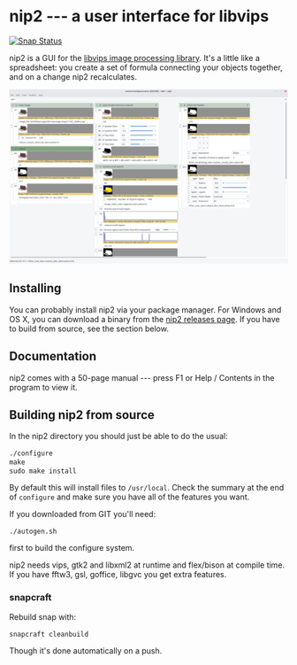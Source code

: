 # nip2 --- a user interface for libvips

[![Snap
Status](https://build.snapcraft.io/badge/jcupitt/nip2.svg)](https://build.snapcraft.io/user/jcupitt/nip2)

nip2 is a GUI for the [libvips image processing 
library](https://libvips.github.io/libvips). It's a little like a spreadsheet:
you create a set of formula connecting your objects together, and on a change
nip2 recalculates.

[![Screenshot](screenshot.png)](screenshot.png)

## Installing

You can probably install nip2 via your package manager. For
Windows and OS X, you can download a binary from the [nip2 releases
page](https://github.com/libvips/nip2/releases). If you have to build from
source, see the section below.

## Documentation

nip2 comes with a 50-page manual --- press F1 or Help / Contents in the
program to view it.

## Building nip2 from source

In the nip2 directory you should just be able to do the usual:

```
./configure
make
sudo make install
```

By default this will install files to `/usr/local`. Check the summary at the
end of `configure` and make sure you have all of the features you want. 

If you downloaded from GIT you'll need:

```
./autogen.sh
```

first to build the configure system. 

nip2 needs vips, gtk2 and libxml2 at runtime and flex/bison at compile time.
If you have fftw3, gsl, goffice, libgvc you get extra features.

### snapcraft

Rebuild snap with:

```
snapcraft cleanbuild 
```

Though it's done automatically on a push.
